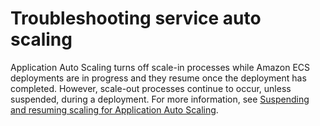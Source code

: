 # Troubleshooting service auto scaling<a name="troubleshoot-service-auto-scaling"></a>

Application Auto Scaling turns off scale\-in processes while Amazon ECS deployments are in progress and they resume once the deployment has completed\. However, scale\-out processes continue to occur, unless suspended, during a deployment\. For more information, see [Suspending and resuming scaling for Application Auto Scaling](https://docs.aws.amazon.com/autoscaling/application/userguide/application-auto-scaling-suspend-resume-scaling.html)\.